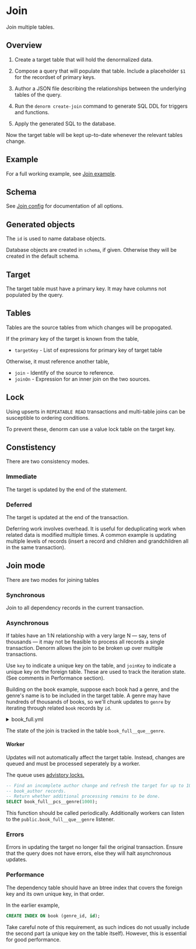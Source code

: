 # Join

Join multiple tables.

## Overview

1. Create a target table that will hold the denormalized data.

2. Compose a query that will populate that table. Include a placeholder `$1` for
   the recordset of primary keys.

3. Author a JSON file describing the relationships between the underlying tables
   of the query.

4. Run the `denorm create-join` command to generate SQL DDL for triggers and
   functions.

5. Apply the generated SQL to the database.

Now the target table will be kept up-to-date whenever the relevant tables
change.

## Example

For a full working example, see [Join example](join-example.md).

## Schema

See [Join config](join-schema.md) for documentation of all options.

## Generated objects

The `id` is used to name database objects.

Database objects are created in `schema`, if given. Otherwise they will be
created in the default schema.

## Target

The target table must have a primary key. It may have columns not populated by
the query.

## Tables

Tables are the source tables from which changes will be propogated.

If the primary key of the target is known from the table,

- `targetKey` - List of expressions for primary key of target table

Otherwise, it must reference another table,

- `join` - Identify of the source to reference.
- `joinOn` - Expression for an inner join on the two sources.

## Lock

Using upserts in `REPEATABLE READ` transactions and multi-table joins can be
susceptible to ordering conditions.

To prevent these, denorm can use a value lock table on the target key.

## Constistency

There are two consistency modes.

### Immediate

The target is updated by the end of the statement.

### Deferred

The target is updated at the end of the transaction.

Deferring work involves overhead. It is useful for deduplicating work when
related data is modified multiple times. A common example is updating multiple
levels of records (insert a record and children and grandchildren all in the
same transaction).

## Join mode

There are two modes for joining tables

### Synchronous

Join to all dependency records in the current transaction.

### Asynchronous

If tables have an 1:N relationship with a very large N — say, tens of thousands
— it may not be feasible to process all records a single transaction. Denorm
allows the join to be broken up over multiple transactions.

Use `key` to indicate a unique key on the table, and `joinKey` to indicate a
unique key on the foreign table. These are used to track the iteration state.
(See comments in Performance section).

Building on the book example, suppose each book had a genre, and the genre's
name is to be included in the target table. A genre may have hundreds of
thousands of books, so we'll chunk updates to `genre` by iterating through
related `book` records by `id`.

<details>
<summary>book_full.yml</summary>

```yml
tables:
  author:
    join: author.id = book_author.author_id
    joinDep: book_author
    name: book_author
    schema: public
  book:
    key: [id]
    name: book
    schema: public
    targetKey: [book.id]
  book_author:
    name: book_author
    schema: public
    targetKey: [book_author.book_id]
  genre:
    join: book
    joinMode: async
    joinOn: book.genre_id = genre.id
    joinKey: [id]
    key: [id]
    name: genre
    schema: public
```

</details>

The state of the join is tracked in the table `book_full__que__genre`.

#### Worker

Updates will not automatically affect the target table. Instead, changes are
queued and must be processed seperately by a worker.

The queue uses
[advistory locks.](https://www.postgresql.org/docs/12/explicit-locking.html#ADVISORY-LOCKS)

```sql
-- Find an incomplete author change and refresh the target for up to 1000 corresponding
-- book_author records.
-- Return whether additional processing remains to be done.
SELECT book_full__pcs__genre(1000);
```

This function should be called periodically. Additionally workers can listen to
the `public.book_full__que__genre` listener.

</details>

### Errors

Errors in updating the target no longer fail the original transaction. Ensure
that the query does not have errors, else they will halt asynchronous updates.

### Performance

The dependency table should have an btree index that covers the foreign key and
its own unique key, in that order.

In the earlier example,

```sql
CREATE INDEX ON book (genre_id, id);
```

Take careful note of this requirement, as such indices do not usually include
the second part (a unique key on the table itself). However, this is essential
for good performance.
